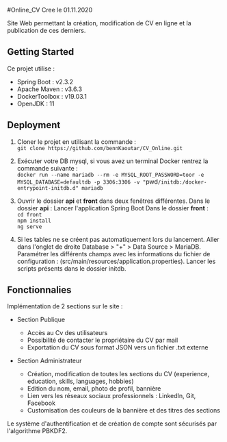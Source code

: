 #Online_CV
Cree le 01.11.2020

Site Web permettant la création, modification de CV en ligne et la publication de ces derniers. 

## Getting Started 
Ce projet utilise :
* Spring Boot : v2.3.2
* Apache Maven : v3.6.3
* DockerToolbox : v19.03.1
* OpenJDK : 11

## Deployment
1. Cloner le projet en utilisant la commande :  
`git clone https://github.com/bennKaoutar/CV_Online.git`
2. Exécuter votre DB mysql, si vous avez un terminal Docker rentrez la commande suivante :  
`docker run --name mariadb --rm -e MYSQL_ROOT_PASSWORD=toor -e MYSQL_DATABASE=defaultdb -p 3306:3306 -v "`pwd`/initdb:/docker-entrypoint-initdb.d" mariadb
`  
3. Ouvrir le dossier **api** et **front** dans deux fenêtres différentes.
Dans le dossier **api** :  Lancer l'application Spring Boot
Dans le dossier **front** :  
`cd front`   
`npm install`  
`ng serve`  

4. Si les tables ne se créent pas automatiquement lors du lancement. Aller dans l'onglet de droite Database > "+" > Data Source > MariaDB.
Paramétrer les différents champs avec les informations du fichier de configuration : (src/main/resources/application.properties).
Lancer les scripts présents dans le dossier initdb.

## Fonctionnalies

Implémentation de 2 sections sur le site :
* Section Publique 
    * Accès au Cv des utilisateurs
    * Possibilité de contacter le propriétaire du CV par mail
    * Exportation du CV sous format JSON vers un fichier .txt externe
    
* Section Administrateur
    * Création, modification de toutes les sections du CV (experience, education, skills, languages, hobbies)
    * Edition du nom, email, photo de profil, bannière
    * Lien vers les réseaux sociaux professionnels : LinkedIn, Git, Facebook
    * Customisation des couleurs de la bannière et des titres des sections    

Le système d'authentification et de création de compte sont sécurisés par l'algorithme PBKDF2.



